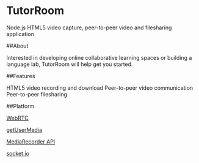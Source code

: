 TutorRoom
======================================

Node.js HTML5 video capture, peer-to-peer video and filesharing application

##About

Interested in developing online collaborative learning spaces or building a language lab, TutorRoom will help get you started.

##Features

HTML5 video recording and download
Peer-to-peer video communication
Peer-to-peer filesharing

##Platform

[WebRTC](https://developer.mozilla.org/en-US/docs/Web/Guide/API/WebRTC)

[getUserMedia](https://developer.mozilla.org/en-US/docs/NavigatorUserMedia.getUserMedia)

[MediaRecorder API](https://developer.mozilla.org/en-US/docs/Web/API/MediaRecorder_API)

[socket.io](http://socket.io/)